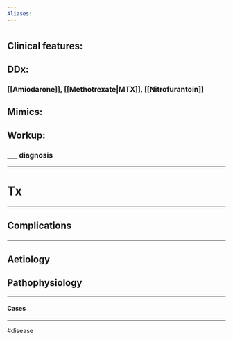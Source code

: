 ```yaml
---
Aliases:
---
```

# 
## Clinical features:
###
## DDx:
### [[Amiodarone]], [[Methotrexate|MTX]], [[Nitrofurantoin]]
## Mimics:
###
## Workup:
### ___ diagnosis
---
# Tx

---
## Complications
###

---
## Aetiology
## Pathophysiology

---
#### Cases


---
#disease 